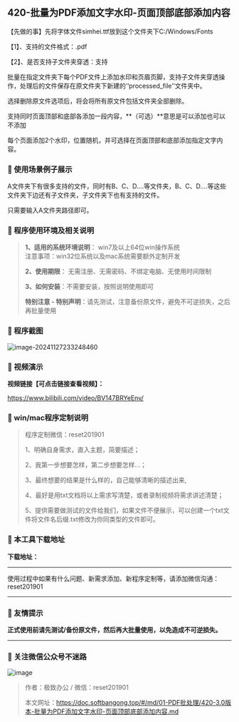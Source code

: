 ## 420-批量为PDF添加文字水印-页面顶部底部添加内容

【先做的事】先将字体文件simhei.ttf放到这个文件夹下C:/Windows/Fonts

【1】、支持的文件格式：.pdf  

【2】、是否支持子文件夹穿透：支持  

批量在指定文件夹下每个PDF文件上添加水印和页眉页脚，支持子文件夹穿透操作，处理后的文件保存在原文件夹下新建的‘‘processed_file’’文件夹中。

选择删除原文件选项后，将会将所有原文件包括文件夹全部删除。



支持同时页面顶部和底部各添加一段内容，**（可选）**意思是可以添加也可以不添加

每个页面添加2个水印，位置随机，并可选择在页面顶部和底部添加指定文字内容。

### 📑 使用场景例子展示

A文件夹下有很多支持的文件，同时有B、C、D....等文件夹，B、C、D....等这些文件夹下边还有子文件夹，子文件夹下也有支持的文件。

只需要输入A文件夹路径即可。

### 📑 程序使用环境及相关说明

> **1、适用的系统环境说明**： win7及以上64位win操作系统  
> 注意事项：win32位系统以及mac系统需要额外定制开发  
>
> **2、使用期限**： 无需注册、无需密码、不绑定电脑、无使用时间限制  
>
> **3、如何安装**：不需要安装，按照说明使用即可  
>
> **特别注意 - 特别声明**：请先测试，注意备份原文件，避免不可逆损失，之后再批量使用

### 📑 程序截图

 ![image-20241127233248460](../../imags/image-20241127233248460.png)

### 📑 视频演示

**视频链接【可点击链接查看视频】：**

https://www.bilibili.com/video/BV147BRYeEnv/

### 📑 win/mac程序定制说明

> 程序定制微信：reset201901  
>
> 1、明确自身需求，直入主题，简要描述；
>
> 2、我第一步想要怎样，第二步想要怎样...； 
>
> 3、最终想要的结果是什么样的，自己能够清晰的描述出来,  
>
> 4、最好是用txt文档将以上需求写清楚，或者录制视频将需求讲述清楚；  
>
> 5、提供需要做测试的文件给我们，如果文件不便展示，可以创建一个txt文件将文件名后缀.txt修改为你同类型的文件即可。  

### 📑 本工具下载地址

**下载地址：**

------

使用过程中如果有什么问题、新需求添加、新程序定制等，请添加微信沟通：reset201901

------

### 📑 友情提示

**正式使用前请先测试/备份原文件，然后再大批量使用，以免造成不可逆损失。**

------

### 📑 关注微信公众号不迷路

![image](https://s2.loli.net/2024/11/02/tK9T7jxLcuv5rUk.png)

> 作者：极致办公  /  微信：reset201901
>
> 本文网址：https://doc.softbangong.top/#/md/01-PDF批处理/420-3.0版本-批量为PDF添加文字水印-页面顶部底部添加内容.md